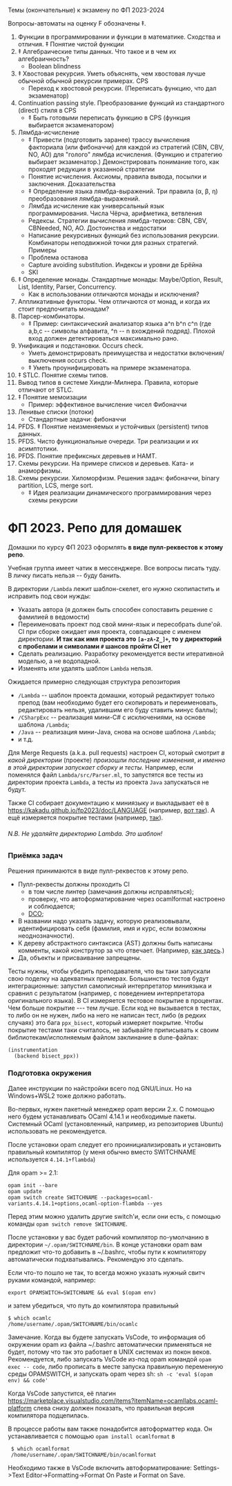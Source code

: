 Темы (окончательные) к экзамену по ФП 2023-2024


Вопросы-автоматы на оценку F обозначены ‡. 

1. Функции в программировании и функции в математике. Сходства и отличия. ‡ Понятие чистой функции 
1. ‡ Алгебраические типы данных. Что такое и в чем их алгебраичность?
   * Boolean blindness
1. ‡ Хвостовая рекурсия. Уметь объяснять, чем хвостовая лучше обычной обычной рекурсии примерах. CPS
   * Переход к хвостовой рекурсии. (Переписать функцию, что дал экзаменатор)
1. Continuation passing style. Преобразование функций из стандартного (direct) стиля в CPS
   * ‡ Быть готовыми переписать функцию в CPS (функция выбирается экзаменатором)
1. Лямбда-исчисление
   * ‡ Привести (подготовить заранее) трассу вычисления факториала (или фибоначчи) для каждой из стратегий 
     (CBN, CBV, NO, AO) для "голого" лямбда исчисления. (Функцию и стратегию выбирает экзаменатор.) 
     Демонстрировать понимание того, как проходят редукции в указанной стратегии
   * Понятие исчисления. Аксиомы, правила вывода, посылки и заключения. Доказательства
   * ‡ Определение языка лямбда-выражений. Три правила (α, β, η) преобразования лямбда-выражений.
   * Лямбда исчисление как универсальный язык программирования. Числа Чёрча, арифметика, ветвления
   * Редексы. Стратегии вычисления лямбда-термов: CBN, CBV, CBNeeded, NO, AO. Достоинства и недостатки
   * Написание рекурсивных функций без использования рекурсии. Комбинаторы неподвижной точки для разных стратегий. Примеры
   * Проблема останова
   * Capture avoiding substitution. Индексы и уровни де Брёйна
   * SKI
1. ‡ Определение монады. Стандартные монады: Maybe/Option, Result, List, Identity, Parser, Concurrency.
   * Как в использовании отличаются монады и исключения?
1. Аппликативные функторы. Чем отличаются от монад, и когда их стоит предпочитать монадам?
1. Парсер-комбинаторы.
   * ‡ Пример: синтаксический анализатор языка a^n b^n c^n (где а,b,c -- символы алфавита, ^n -- n вхождений подряд).
     Плохой вход должен детектироваться максимально рано.
1. Унификация и подстановки. Occurs check.
   * Уметь демонстрировать преимущества и недостатки включения/выключения occurs check.
   * ‡ Уметь проунифицировать на примере экзаменатора.
1. ‡ STLC. Понятие схемы типов.
1. Вывод типов в системе Хиндли-Милнера. Правила, которые отличают от STLC.
1. ‡ Понятие мемоизации
   * Пример: эффективное вычисление чисел Фибоначчи
1. Ленивые списки (потоки)
   * Стандартные задачи: фибоначчи
1. PFDS. ‡ Понятие неизменяемых и устойчивых (persistent) типов данных.
1. PFDS. Чисто функциональные очереди. Три реализации и их асимптотики.
1. PFDS. Понятие префиксных деревьев и HAMT.
1. Схемы рекурсии. На примере списков и деревьев. Ката- и анаморфизмы.
1. Схемы рекурсии. Хиломорфизм. Решения задач: фибоначчи, binary partition, LCS, merge sort. 
   * ‡ Идея реализации динамического программирования через схемы рекурсии


<!--
1. Четыре вида полиморфизма ([согласно Л. Карделли](https://www.classes.cs.uchicago.edu/archive/2012/spring/22300-1/papers/Cardelli-Wegner.pdf))
1. История Mars Climate Orbiter (летучка 3). Понятия: zero-cost abstraction, leaking abstraction.
1. GADT, что такое и зачем нужно
   * Равенство  типов (летучка 4)
   * Использование для форматированной печати
1. Три вида тестов в инфраструктуре
1. виды семантик (операционная/денотационная и большого/малого шага)
-->




# ФП 2023. Репо для домашек

Домашки по курсу ФП 2023 оформлять **в виде пулл-реквестов к этому репо**.

Учебная группа имеет чатик в мессенджере. Все вопросы писать туду. В личку писать нельзя -- буду банить.

В директории `/Lambda` лежит шаблон-скелет, его нужно скопипастить и исправить под свои нужды:
- Указать автора (я должен быть способен сопоставить решение с фамилией в ведомости)
- Переименовать проект под свой мини-язык и пересобрать dune'ой. CI при сборке ожидает имя проекта, совпадающее с именем директории. **И так как имя проекта это `[a-zA-Z_]+`, то у директорий с пробелами и символами `#` шансов пройти CI нет**
- Cделать реализацию. Разработку рекомендуется вести итеративной моделью, а не водопадной.
- Изменять или удалять шаблон `Lambda` нельзя.

Ожидается примерно следующая структура репозитория
- `/Lambda` -- шаблон проекта домашки, который редактирует только препод (вам необходимо будет его скопировать и переименовать, редактировать нельзя, удалившим его буду ставить минус баллы);
- `/CSharpExc` -- реализация мини-С# c исключениями, на основе шаблона `/Lambda`;
- `/Java` -- реализация мини-Java, снова на основе шаблона `/Lambda`;
- и т.д.

Для Merge Requests (a.k.a. pull requests) настроен CI, который смотрит *в какой директории* (проекте) *произошли последние изменения*,
*и именно в этой директории запускает сборку и тесты*.
Например, если поменялся файл `Lambda/src/Parser.ml`, то запустятся все тесты из директории проекта `Lambda`,
а тесты из проекта `Java` запускаться не будут.


Также CI собирает документацию к миниязыку и выкладывает её в https://kakadu.github.io/fp2023/doc/LANGUAGE (например, [вот так](https://kakadu.github.io/fp2023/doc/Lambda)). А ещё измеряется покрытие тестами (например, [так](https://kakadu.github.io/fp2023/cov/Lambda)).

###### N.B. Не удаляйте директорию Lambda. Это шаблон!

### Приёмка задач

Решения принимаются в виде пулл-реквестов к этому репо.
* Пулл-реквесты должны проходить CI
  * в том числе линтер (замечания должны исправляться);
  * проверку, что автоформатирование через ocamlformat настроено и соблюдается;
  * [DCO](https://github.com/apps/dco);
* В названии надо указать задачу, которую реализовывали, идентифицировать себя (фамилия, имя и курс, если возможны неоднозначности).
* К дереву абстрактного синтаксиса (AST) должны быть написаны комменты, какой конструтор за что отвечает. (Например, [как здесь](https://github.com/ocaml/ocaml/blob/4.14/parsing/parsetree.mli#L323).)
* Да, объекты и присваивание запрещены.

Тесты нужны, чтобы убедить преподавателя, что вы таки запускали свою поделку на адекватных примерах.
Большинство тестов будут интеграционные: запустил самописный интерпретатор миниязыка и сравнил с результатом (например, с поведением интерпретатора оригинального языка).
В CI измеряeтся тестовое покрытие в процентах. Чем больше покрытие --- тем лучше.
Если код не вызывается в тестах, то либо он не нужен, либо на него не написан тест, либо (в редких случаях) это бага `ppx_bisect`, который измеряет покрытие. Чтобы покрытие тестами таки считалось, не забывайте приписывать к своим библиотекам/исполняемым файлом заклинание в dune-файлах:

    (instrumentation
      (backend bisect_ppx))

### Подготовка окружения

Далее инструкции по найстройки всего под GNU/Linux. Но на Windows+WSL2 тоже должно работать.

Во-первых, нужен пакетный менеджер opam версии 2.х. С помощью него будем устанавливать OCaml 4.14.1 и необходимые пакеты.
Системный OCaml (установленный, например, из репозиториев Ubuntu) использовать не рекомендуется.

После установки opam следует его проинициализировать и установить правильный компилятор (у меня обычно вместо SWITCHNAME используется `4.14.1+flambda`)

Для opam >= 2.1:

    opam init --bare
    opam update
    opam switch create SWITCHNAME --packages=ocaml-variants.4.14.1+options,ocaml-option-flambda --yes

Перед этим можно удалить другие switch'и, если они есть, с помощью команды `opam switch remove SWITCHNAME`.

После установки у вас будет рабочий компилятор по-умолчанию в директории `~/.opam/SWITCHNAME/bin`. В конце установки opam вам предложит что-то добавить в ~/.bashrc, чтобы пути к компилятору автоматически подхватывались. Рекомендую это сделать.

Если что-то пошло не так, то всегда можно указать нужный свитч руками командой, например:

    export OPAMSWITCH=SWITCHNAME && eval $(opam env)

и затем убедиться, что путь до компилятора правильный

    $ which ocamlc
    /home/username/.opam/SWITCHNAME/bin/ocamlc

Замечание. Когда вы будете запускать VsCode, то информация об  окружении opam из файла ~/.bashrc автоматически применяться не будет, потому что так это работает в UNIX системах из покон веков. Рекомендуется, либо запускать VsCode из-под opam командой `opam exec -- code`, либо прописать в месте запуска правильную переменную среды OPAMSWITCH, и запускать opam через sh: `sh -c 'eval $(opam env) && code'`

Когда VsCode запустится, её плагин https://marketplace.visualstudio.com/items?itemName=ocamllabs.ocaml-platform слева снизу должен показать, что правильная версия компилятора подцепилась.

В процессе работы вам также понадобится автоформаттер кода. Он устанавливается с помощью `opam install ocamlformat` в

     $ which ocamlformat
     /home/username/.opam/SWITCHNAME/bin/ocamlformat

Необходимо также в VsCode включить автоформатирование: Settings->Text Editor->Formatting->Format On Paste и Format on Save.
